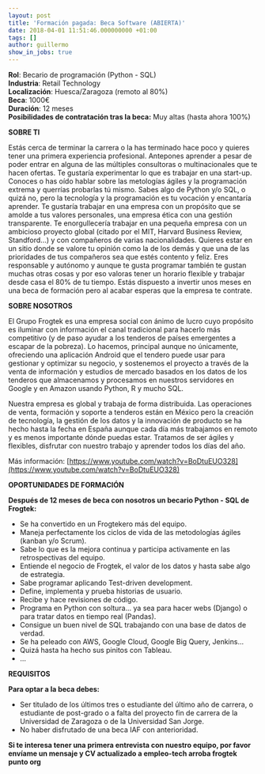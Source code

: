 ```yaml
---
layout: post
title: 'Formación pagada: Beca Software (ABIERTA)'
date: 2018-04-01 11:51:46.000000000 +01:00
tags: []
author: guillermo
show_in_jobs: true
---
```

**Rol**: Becario de programación (Python - SQL)   
**Industria**: Retail Technology  
**Localización**: Huesca/Zaragoza (remoto al 80%)  
**Beca**: 1000€   
**Duración**: 12 meses  
**Posibilidades de contratación tras la beca:** Muy altas (hasta ahora 100%)

**SOBRE TI**

Estás cerca de terminar la carrera o la has terminado hace poco y quieres tener una primera experiencia profesional. Antepones aprender a pesar de poder entrar en alguna de las múltiples consultoras o multinacionales que te hacen ofertas. Te gustaría experimentar lo que es trabajar en una start-up. Conoces o has oído hablar sobre las metologías ágiles y la programación extrema y querrías probarlas tú mismo. Sabes algo de Python y/o SQL, o quizá no, pero la tecnología y la programación es tu vocación y encantaría aprender. Te gustaría trabajar en una empresa con un propósito que se amolde a tus valores personales, una empresa ética con una gestión transparente. Te enorgullecería trabajar en una pequeña empresa con un ambicioso proyecto global (citado por el MIT, Harvard Business Review, Standford...) y con compañeros de varias nacionalidades. Quieres estar en un sitio donde se valore tu opinión como la de los demás y que una de las prioridades de tus compañeros sea que estés contento y feliz. Eres responsable y autónomo y aunque te gusta programar también te gustan muchas otras cosas y por eso valoras tener un horario flexible y trabajar desde casa el 80% de tu tiempo. Estás dispuesto a invertir unos meses en una beca de formación pero al acabar esperas que la empresa te contrate.

**SOBRE NOSOTROS**

El Grupo Frogtek es una empresa social con ánimo de lucro cuyo propósito es iluminar con información el canal tradicional para hacerlo más competitivo (y de paso ayudar a los tenderos de países emergentes a escapar de la pobreza). Lo hacemos, principal aunque no únicamente, ofreciendo una aplicación Android que el tendero puede usar para gestionar y optimizar su negocio, y sostenemos el proyecto a través de la venta de información y estudios de mercado basados en los datos de los tenderos que almacenamos y procesamos en nuestros servidores en Google y en Amazon usando Python, R y mucho SQL.

Nuestra empresa es global y trabaja de forma distribuida. Las operaciones de venta, formación y soporte a tenderos están en México pero la creación de tecnología, la gestión de los datos y la innovación de producto se ha hecho hasta la fecha en España aunque cada día más trabajamos en remoto y es menos importante dónde puedas estar. Tratamos de ser ágiles y flexibles, disfrutar con nuestro trabajo y aprender todos los días del año.

Más información: [https://www.youtube.com/watch?v=BoDtuEUO328](https://www.youtube.com/watch?v=BoDtuEUO328)

**OPORTUNIDADES DE FORMACIÓN**

**Después de 12 meses de beca con nosotros un becario Python - SQL de Frogtek:**

- Se ha convertido en un Frogtekero más del equipo.
- Maneja perfectamente los ciclos de vida de las metodologías ágiles (kanban y/o Scrum).
- Sabe lo que es la mejora continua y participa activamente en las retrospectivas del equipo.
- Entiende el negocio de Frogtek, el valor de los datos y hasta sabe algo de estrategia.
- Sabe programar aplicando Test-driven development.
- Define, implementa y prueba historias de usuario.
- Recibe y hace revisiones de código.
- Programa en Python con soltura... ya sea para hacer webs (Django) o para tratar datos en tiempo real (Pandas).
- Consigue un buen nivel de SQL trabajando con una base de datos de verdad.
- Se ha peleado con AWS, Google Cloud, Google Big Query, Jenkins...
- Quizá hasta ha hecho sus pinitos con Tableau.
- ...

**REQUISITOS**

**Para optar a la beca debes:**

- Ser titulado de los últimos tres o estudiante del último año de carrera, o estudiante de post-grado o a falta del proyecto fin de carrera de la Universidad de Zaragoza o de la Universidad San Jorge.
- No haber disfrutado de una beca IAF con anterioridad.

**Si te interesa tener una primera entrevista con nuestro equipo, por favor envíame un mensaje y CV actualizado a empleo-tech arroba frogtek punto org**
